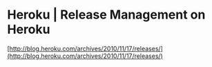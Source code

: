 <!--
id: 1603055012
link: http://tumblr.atmos.org/post/1603055012/heroku-release-management-on-heroku
slug: heroku-release-management-on-heroku
date: Wed Nov 17 2010 13:53:55 GMT-0800 (PST)
publish: 2010-11-017
tags: 
title: Heroku | Release Management on Heroku
-->


Heroku | Release Management on Heroku
=====================================

[http://blog.heroku.com/archives/2010/11/17/releases/](http://blog.heroku.com/archives/2010/11/17/releases/)

